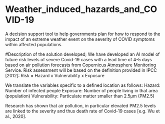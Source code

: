 # Weather_induced_hazards_and_COVID-19

A decision support tool to help governments plan for how to respond to the impact of an extreme weather event on the severity of COVID symptoms within affected populations. 


#Description of the solution developed; 
We have developed an AI model of future risk levels of severe Covid-19 cases with a lead time of 4-5 days based on air pollution forecasts from Copernicus Atmosphere Monitoring Service.  Risk assessment will be based on the definition provided in IPCC [2012]:
Risk = Hazard x Vulnerability x Exposure

We translate the variables specific to a defined location as follows:
Hazard: Number of infected people
Exposure: Number of people living in that area (population)
Vulnerability: Particulate matter smaller than 2.5µm (PM2.5)

Research has shown that air pollution, in particular elevated PM2.5 levels are linked to the severity and thus death rate of Covid-19 cases [e.g. Wu et al., 2020].

